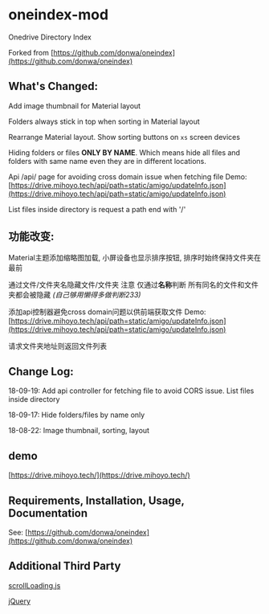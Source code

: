 # oneindex-mod
Onedrive Directory Index

Forked from [https://github.com/donwa/oneindex](https://github.com/donwa/oneindex)

## What's Changed:

Add image thumbnail for Material layout

Folders always stick in top when sorting in Material layout

Rearrange Material layout. Show sorting buttons on `xs` screen devices

Hiding folders or files **ONLY BY NAME**. Which means hide all files and folders with same name even they are in different locations.

Api /api/ page for avoiding cross domain issue when fetching file Demo: [https://drive.mihoyo.tech/api/path=static/amigo/updateInfo.json](https://drive.mihoyo.tech/api/path=static/amigo/updateInfo.json)  

List files inside directory is request a path end with '/'
## 功能改变:

Material主题添加缩略图加载, 小屏设备也显示排序按钮, 排序时始终保持文件夹在最前

通过文件/文件夹名隐藏文件/文件夹 注意 仅通过**名称**判断 所有同名的文件和文件夹都会被隐藏 *(自己够用懒得多做判断233)*

添加api控制器避免cross domain问题以供前端获取文件 Demo: [https://drive.mihoyo.tech/api/path=static/amigo/updateInfo.json](https://drive.mihoyo.tech/api/path=static/amigo/updateInfo.json)  

请求文件夹地址则返回文件列表
## Change Log:

18-09-19: Add api controller for fetching file to avoid CORS issue. List files inside directory

18-09-17: Hide folders/files by name only

18-08-22: Image thumbnail, sorting, layout

## demo
[https://drive.mihoyo.tech/](https://drive.mihoyo.tech/)  

## Requirements, Installation, Usage, Documentation

See: [https://github.com/donwa/oneindex](https://github.com/donwa/oneindex)

## Additional Third Party

[scrollLoading.js](https://www.zhangxinxu.com/wordpress/2010/11/jquery%E9%A1%B5%E9%9D%A2%E5%9B%BE%E7%89%87%E7%AD%89%E5%85%83%E7%B4%A0%E6%BB%9A%E5%8A%A8%E5%8A%A8%E6%80%81%E5%8A%A0%E8%BD%BD%E5%AE%9E%E7%8E%B0/)

[jQuery](https://jquery.com/)